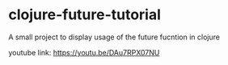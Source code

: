 # clojure-future-tutorial
A small project to display usage of the future fucntion in clojure

youtube link: https://youtu.be/DAu7RPX07NU
